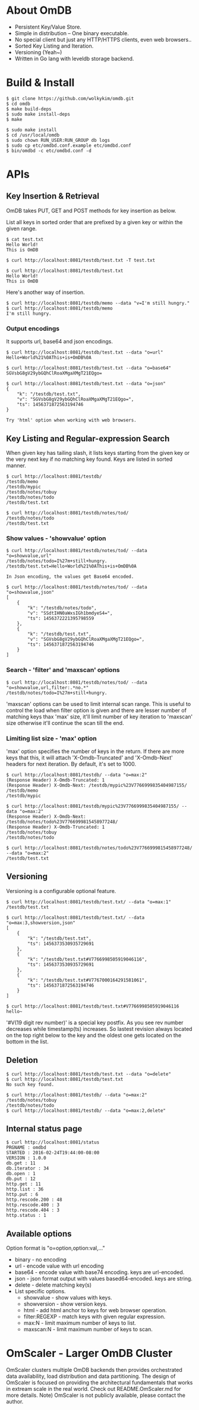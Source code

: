 About OmDB
==========

* Persistent Key/Value Store.
* Simple in distribution – One binary executable.
* No special client but just any HTTP/HTTPS clients, even web browsers..
* Sorted Key Listing and Iteration.
* Versioning (Yeah~)
* Written in Go lang with leveldb storage backend.

Build & Install
===============
```
$ git clone https://github.com/wolkykim/omdb.git
$ cd omdb
$ make build-deps
$ sudo make install-deps
$ make

$ sudo make install
$ cd /usr/local/omdb
$ sudo chown RUN_USER:RUN_GROUP db logs
$ sudo cp etc/omdbd.conf.example etc/omdbd.conf
$ bin/omdbd -c etc/omdbd.conf -d
```

APIs
====

## Key Insertion & Retrieval

OmDB takes PUT, GET and POST methods for key insertion as below.

List all keys in sorted order that are prefixed by a given key or within the given range.
```
$ cat test.txt
Hello World!
This is OmDB

$ curl http://localhost:8081/testdb/test.txt -T test.txt

$ curl http://localhost:8081/testdb/test.txt
Hello World!
This is OmDB
```

Here's another way of insertion.

```
$ curl http://localhost:8081/testdb/memo --data "v=I'm still hungry."
$ curl http://localhost:8081/testdb/memo                             
I'm still hungry.
```

### Output encodings

It supports url, base64 and json encodings.

```
$ curl http://localhost:8081/testdb/test.txt --data "o=url"
Hello+World%21%0AThis+is+OmDB%0A

$ curl http://localhost:8081/testdb/test.txt --data "o=base64"
SGVsbG8gV29ybGQhClRoaXMgaXMgT21EQgo=

$ curl http://localhost:8081/testdb/test.txt --data "o=json"
{
	"k": "/testdb/test.txt",
	"v": "SGVsbG8gV29ybGQhClRoaXMgaXMgT21EQgo=",
	"ts": 1456371872563194746
}

Try 'html' option when working with web browsers.
```

## Key Listing and Regular-expression Search

When given key has tailing slash, it lists keys starting from the given key or the very next key if no matching key found.
Keys are listed in sorted manner.

```
$ curl http://localhost:8081/testdb/                                       
/testdb/memo
/testdb/mypic
/testdb/notes/tobuy
/testdb/notes/todo
/testdb/test.txt

$ curl http://localhost:8081/testdb/notes/tod/
/testdb/notes/todo
/testdb/test.txt
```

### Show values - 'showvalue' option

```
$ curl http://localhost:8081/testdb/notes/tod/ --data "o=showvalue,url"
/testdb/notes/todo=I%27m+still+hungry.
/testdb/test.txt=Hello+World%21%0AThis+is+OmDB%0A

In Json encoding, the values get Base64 encoded.

$ curl http://localhost:8081/testdb/notes/tod/ --data "o=showvalue,json"
[
	{
		"k": "/testdb/notes/todo",
		"v": "SSdtIHN0aWxsIGh1bmdyeS4=",
		"ts": 1456372221395798559
	},
	{
		"k": "/testdb/test.txt",
		"v": "SGVsbG8gV29ybGQhClRoaXMgaXMgT21EQgo=",
		"ts": 1456371872563194746
	}
]
```

### Search - 'filter' and 'maxscan' options

```
$ curl http://localhost:8081/testdb/notes/tod/ --data "o=showvalue,url,filter:.*no.*"
/testdb/notes/todo=I%27m+still+hungry.
```

'maxscan' options can be used to limit internal scan range. This is useful to control the load when filter option is given and there are lesser number of matching keys thax 'max' size, it'll limit number of key iteration to 'maxscan' size otherwise it'll continue the scan till the end.

### Limiting list size - 'max' option

'max' option specifies the number of keys in the return. If there are more keys that this, it will attach 'X-Omdb-Truncated' and 'X-Omdb-Next' headers for next iteration. By default, it's set to 1000.

```
$ curl http://localhost:8081/testdb/ --data "o=max:2"
(Response Header) X-Omdb-Truncated: 1
(Response Header) X-Omdb-Next: /testdb/mypic%23V7766999835404987155/
/testdb/memo
/testdb/mypic

$ curl http://localhost:8081/testdb/mypic%23V7766999835404987155/ --data "o=max:2"
(Response Header) X-Omdb-Next: /testdb/notes/todo%23V7766999815458977248/
(Response Header) X-Omdb-Truncated: 1
/testdb/notes/tobuy
/testdb/notes/todo

$ curl http://localhost:8081/testdb/notes/todo%23V7766999815458977248/ --data "o=max:2"   
/testdb/test.txt
```

## Versioning

Versioning is a configurable optional feature.

```
$ curl http://localhost:8081/testdb/test.txt/ --data "o=max:1"
/testdb/test.txt

$ curl http://localhost:8081/testdb/test.txt/ --data "o=max:3,showversion,json"
[
	{
		"k": "/testdb/test.txt",
		"ts": 1456373530935729691
	},
	{
		"k": "/testdb/test.txt#V7766998505919046116",
		"ts": 1456373530935729691
	},
	{
		"k": "/testdb/test.txt#V7767000164291581061",
		"ts": 1456371872563194746
	}
]

$ curl http://localhost:8081/testdb/test.txt#V7766998505919046116
hello~
```
'#V(19 digit rev number)' is a special key postfix. As you see rev number decreases while timestamp(ts) increases. So lastest revision always located on the top right below to the key and the oldest one gets located on the bottom in the list.

## Deletion

```
$ curl http://localhost:8081/testdb/test.txt --data "o=delete"
$ curl http://localhost:8081/testdb/test.txt                  
No such key found.

$ curl http://localhost:8081/testdb/ --data "o=max:2"
/testdb/notes/tobuy
/testdb/notes/todo
$ curl http://localhost:8081/testdb/ --data "o=max:2,delete"
```

## Internal status page

```
$ curl http://localhost:8081/status                              
PRGNAME : omdbd
STARTED : 2016-02-24T19:44:00-08:00
VERSION : 1.0.0
db.get : 11
db.iterator : 34
db.open : 1
db.put : 12
http.get : 11
http.list : 36
http.put : 6
http.rescode.200 : 48
http.rescode.400 : 3
http.rescode.404 : 3
http.status : 1
```

## Available options

Option format is "o=option,option:val,..."

* binary - no encoding
* url - encode value with url encoding
* base64 - encode value with base74 encoding. keys are url-encoded.
* json - json format output with values based64-encoded. keys are string.
* delete - delete matching key(s)
* List specific options.
  * showvalue - show values with keys.
  * showversion - show version keys.
  * html - add html anchor to keys for web browser operation.
  * filter:REGEXP - match keys with given regular expression.
  * max:N - limit maximum number of keys to list.
  * maxscan:N - limit maximum number of keys to scan.

OmScaler - Larger OmDB Cluster
==============================
OmScaler clusters multiple OmDB backends then provides orchestrated data availability, load distribution and data partitioning.
The design of OmScaler is focused on providing the architectural fundamentals that works in extream scale in the real world.
Check out README.OmScaler.md for more details. Note) OmScaler is not publicly available, please contact the author.


